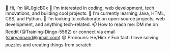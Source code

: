 👋 Hi, I’m @L0gicB0x
👀 I’m interested in coding, web development, tech innovations, and building cool projects.
🌱 I’m currently learning Java, HTML, CSS, and Python.
💞️ I’m looking to collaborate on open-source projects, web development, and anything tech-related.
📫 How to reach me: DM me on Reddit (@Training-Dingo-5562) or connect via email (shiryannand@gmail.com)
😄 Pronouns: He/Him
⚡ Fun fact: I love solving puzzles and creating things from scratch.
